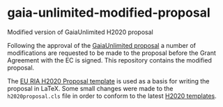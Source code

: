 # gaia-unlimited-modified-proposal
Modified version of GaiaUnlimited H2020 proposal
 
Following the approval of the [GaiaUnlimited proposal](https://github.com/agabrown/Gaia-Selection-Function-H2020) a number of modifications are requested to be made to the proposal before the Grant Agreement with the EC is signed. This repository contains the modified proposal.

The [EU RIA H2020 Proposal template](https://www.overleaf.com/latex/templates/eu-ria-h2020-proposal-template/tzrcxdztpgzk) is
used as a basis for writing the proposal in LaTeX. Some small changes were made to the `h2020proposal.cls` file in order to
conform to the latest [H2020 templates](https://ec.europa.eu/research/participants/data/ref/h2020/call_ptef/pt/2018-2020/h2020-call-pt-ria-ia-2018-20_en.pdf).
